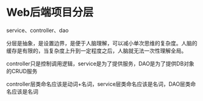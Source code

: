 # Web后端项目分层


service、controller、dao

分层是抽象，是设置边界，是便于人脑理解，可以减小单次思维的复杂度。人脑的缓存是有限的，当复杂度上升到一定程度之后，人脑就无法一次性理解全局。


controller只是控制调用逻辑，service是为了提供服务，DAO是为了提供DB对象的CRUD服务


controller层类命名应该是动词+名词，service层类命名应该是名词，DAO层类命名应该是名词
